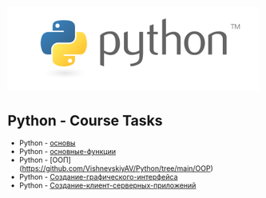 <img src="test.png"><br>

# Python - Course Tasks
- Python - [основы](https://github.com/VishnevskiyAV/Python/tree/main/Base)
- Python - [основные-функции](https://github.com/VishnevskiyAV/Python/tree/main/MainFunctions)
- Python - [ООП] (https://github.com/VishnevskiyAV/Python/tree/main/OOP)
- Python - [Создание-графического-интерфейса](https://github.com/VishnevskiyAV/Python/tree/main/GUI)
- Python - [Создание-клиент-серверных-приложений](https://github.com/VishnevskiyAV/Python/tree/main/Internet)
